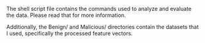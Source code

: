 The shell script file contains the commands used to analyze
and evaluate the data. Please read that for more information.

Additionally, the Benign/ and Malicious/ directories contain the
datasets that I used, specifically the processed feature vectors.
